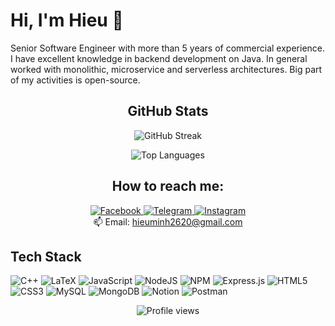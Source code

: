 # Hi, I'm Hieu 👋

Senior Software Engineer with more than 5 years of commercial experience. I have excellent knowledge in backend development on Java. In general worked with monolithic, microservice and serverless architectures. Big part of my activities is open-source.

<h2 align="center">GitHub Stats</h2>
<p align="center">
  <img src="https://github-readme-streak-stats.herokuapp.com/?user=vuminhhieuu&theme=tokyonight&hide_border=false" alt="GitHub Streak">
</p>
<p align="center">
  <img src="https://github-readme-stats.vercel.app/api/top-langs/?username=vuminhhieuu&theme=tokyonight&hide_border=false&include_all_commits=false&count_private=false&layout=compact" alt="Top Languages">
</p>

<h2 align="center">How to reach me:</h2>
<p align="center">
  <a href="https://www.facebook.com/minhhieu.vu.31508">
    <img src="https://img.shields.io/badge/Facebook-blue?style=flat-square&logo=facebook&logoColor=white" alt="Facebook">
  </a>
  <a href="https://t.me/minhhieuu2604">
    <img src="https://img.shields.io/badge/Telegram-blue?style=flat-square&logo=telegram&logoColor=white" alt="Telegram">
  </a>
  <a href="https://www.instagram.com/minhhieu.vu/">
    <img src="https://img.shields.io/badge/Instagram-E4405F?style=flat-square&logo=instagram&logoColor=white" alt="Instagram">
  </a>
  <br>
  📫 Email: <a href="mailto:hieuminh2620@gmail.com">hieuminh2620@gmail.com</a>
</p>



## Tech Stack
![C++](https://img.shields.io/badge/c++-%2300599C.svg?style=for-the-badge&logo=c%2B%2B&logoColor=white) ![LaTeX](https://img.shields.io/badge/latex-%23008080.svg?style=for-the-badge&logo=latex&logoColor=white) ![JavaScript](https://img.shields.io/badge/javascript-%23323330.svg?style=for-the-badge&logo=javascript&logoColor=%23F7DF1E) ![NodeJS](https://img.shields.io/badge/node.js-6DA55F?style=for-the-badge&logo=node.js&logoColor=white) ![NPM](https://img.shields.io/badge/NPM-%23000000.svg?style=for-the-badge&logo=npm&logoColor=white) ![Express.js](https://img.shields.io/badge/express.js-%23404d59.svg?style=for-the-badge&logo=express&logoColor=%2361DAFB) ![HTML5](https://img.shields.io/badge/html5-%23E34F26.svg?style=for-the-badge&logo=html5&logoColor=white) ![CSS3](https://img.shields.io/badge/css3-%231572B6.svg?style=for-the-badge&logo=css3&logoColor=white) ![MySQL](https://img.shields.io/badge/mysql-%2300f.svg?style=for-the-badge&logo=mysql&logoColor=white) ![MongoDB](https://img.shields.io/badge/MongoDB-%234ea94b.svg?style=for-the-badge&logo=mongodb&logoColor=white) ![Notion](https://img.shields.io/badge/Notion-%23000000.svg?style=for-the-badge&logo=notion&logoColor=white) ![Postman](https://img.shields.io/badge/Postman-FF6C37?style=for-the-badge&logo=postman&logoColor=white)

<p align="center">
  <img src="https://visitcount.itsvg.in/api?id=vuminhhieuu&icon=0&color=0" alt="Profile views">
</p>
